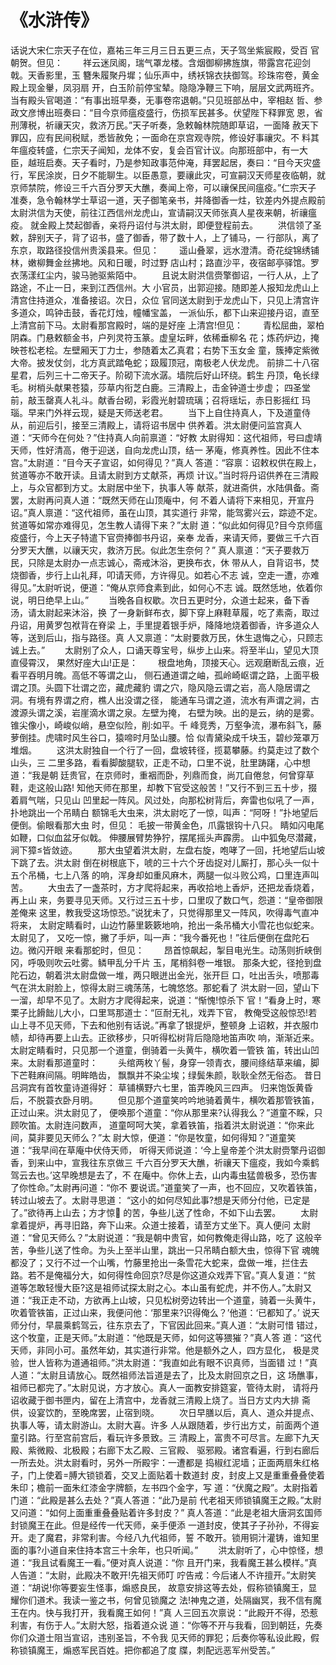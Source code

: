 # 《水浒传》

话说大宋仁宗天子在位，嘉祐三年三月三日五更三点，天子驾坐紫宸殿，受百
官朝贺。但见：
　　祥云迷凤阁，瑞气罩龙楼。含烟御柳拂旌旗，带露宫花迎剑戟。天香影里，玉
簪朱履聚丹墀；仙乐声中，绣袄锦衣扶御驾。珍珠帘卷，黄金殿上现金轝，凤羽扇
开，白玉阶前停宝辇。隐隐净鞭三下响，层层文武两班齐。
    当有殿头官喝道：“有事出班早奏，无事卷帘退朝。”只见班部丛中，宰相赵
哲、参政文彦博出班奏曰：“目今京师瘟疫盛行，伤损军民甚多。伏望陛下释罪宽
恩，省刑薄税，祈禳天灾，救济万民。”天子听奏，急敕翰林院随即草诏，一面降
赦天下罪囚，应有民间税赋，悉皆赦免；一面命在京宫观寺院，修设好事禳灾。不
料其年瘟疫转盛，仁宗天子闻知，龙体不安，复会百官计议。向那班部中，有一大
臣，越班启奏。天子看时，乃是参知政事范仲淹，拜罢起居，奏曰：“目今天灾盛
行，军民涂炭，日夕不能聊生。以臣愚意，要禳此灾，可宣嗣汉天师星夜临朝，就
京师禁院，修设三千六百分罗天大醮，奏闻上帝，可以禳保民间瘟疫。”仁宗天子
准奏，急令翰林学士草诏一道，天子御笔亲书，并降御香一炷，钦差内外提点殿前
太尉洪信为天使，前往江西信州龙虎山，宣请嗣汉天师张真人星夜来朝，祈禳瘟疫。
就金殿上焚起御香，亲将丹诏付与洪太尉，即便登程前去。
　　洪信领了圣敕，辞别天子，背了诏书，盛了御香，带了数十人，上了铺马，一
行部队，离了东京，取路径投信州贵溪县来。但见：
　　遥山叠翠，远水澄清。奇花绽锦绣铺林，嫩柳舞金丝拂地。风和日暖，时过野
店山村；路直沙平，夜宿邮亭驿馆。罗衣荡漾红尘内，骏马驰驱紫陌中。
　　且说太尉洪信赍擎御诏，一行人从，上了路途，不止一日，来到江西信州。大
小官员，出郭迎接。随即差人报知龙虎山上清宫住持道众，准备接诏。次日，众位
官同送太尉到于龙虎山下，只见上清宫许多道众，鸣钟击鼓，香花灯烛，幢幡宝盖，
一派仙乐，都下山来迎接丹诏，直至上清宫前下马。太尉看那宫殿时，端的是好座
上清宫!但见：
　　青松屈曲，翠柏阴森。门悬敕额金书，户列灵符玉篆。虚皇坛畔，依稀垂柳名
花；炼药炉边，掩映苍松老桧。左壁厢天丁力士，参随着太乙真君；右势下玉女金
童，簇捧定紫微大帝。披发仗剑，北方真武踏龟蛇；趿履顶冠，南极老人伏龙虎。
前排二十八宿星君，后列三十二帝天子。阶砌下流水潺。墙院后好山环绕。鹤生
丹顶，龟长绿毛。树梢头献果苍猿，莎草内衔芝白鹿。三清殿上，击金钟道士步虚；
四圣堂前，敲玉罄真人礼斗。献香台砌，彩霞光射碧琉璃；召将瑶坛，赤日影摇红
玛瑙。早来门外祥云现，疑是天师送老君。
　　当下上自住持真人，下及道童侍从，前迎后引，接至三清殿上，请将诏书居中
供养着。洪太尉便问监宫真人道：“天师今在何处？”住持真人向前禀道：“好教
太尉得知：这代祖师，号曰虚靖天师，性好清高，倦于迎送，自向龙虎山顶，结一
茅庵，修真养性。因此不住本宫。”太尉道：“目今天子宣诏，如何得见？”真人
答道：“容禀：诏敕权供在殿上，贫道等亦不敢开读。且请太尉到方丈献茶，再烦
计议。”当时将丹诏供养在三清殿上，与众官都到方丈。太尉居中坐下，执事人等
献茶，就进斋供，水陆俱备。斋罢，太尉再问真人道：“既然天师在山顶庵中，何
不着人请将下来相见，开宣丹诏。”真人禀道：“这代祖师，虽在山顶，其实道行
非常，能驾雾兴云，踪迹不定。贫道等如常亦难得见，怎生教人请得下来？”太尉
道：“似此如何得见?目今京师瘟疫盛行，今上天子特遣下官赍捧御书丹诏，亲奉
龙香，来请天师，要做三千六百分罗天大醮，以禳天灾，救济万民。似此怎生奈何？”
真人禀道：“天子要救万民，只除是太尉办一点志诚心，斋戒沐浴，更换布衣，休
带从人，自背诏书，焚烧御香，步行上山礼拜，叩请天师，方许得见。如若心不志
诚，空走一遭，亦难得见。”太尉听说，便道：“俺从京师食素到此，如何心不志
诚。既然恁地，依着你说，明日绝早上山。”
　　当晚各自权歇。次日五更时分，众道士起来，备下香汤，请太尉起来沐浴，换
了一身新鲜布衣，脚下穿上麻鞋草履，吃了素斋，取过丹诏，用黄罗包袱背在脊梁
上，手里提着银手炉，降降地烧着御香，许多道众人等，送到后山，指与路径。真
人又禀道：“太尉要救万民，休生退悔之心，只顾志诚上去。”
　　太尉别了众人，口诵天尊宝号，纵步上山来。将至半山，望见大顶直侵霄汉，
果然好座大山!正是：
　　根盘地角，顶接天心。远观磨断乱云痕，近看平吞明月魄。高低不等谓之山，
侧石通道谓之岫，孤岭崎岖谓之路，上面平极谓之顶。头圆下壮谓之峦，藏虎藏豹
谓之穴，隐风隐云谓之岩，高人隐居谓之洞。有境有界谓之府，樵人出没谓之径，
能通车马谓之道，流水有声谓之涧，古渡源头谓之溪，岩崖滴水谓之泉。左壁为掩，
右壁为映。出的是云，纳的是雾。锥尖像小，崎峻似峭，悬空似险，削如平。千
峰竞秀，万壑争流，瀑布斜飞，藤萝倒挂。虎啸时风生谷口，猿啼时月坠山腰。恰
似青黛染成千块玉，碧纱笼罩万堆烟。
　　这洪太尉独自一个行了一回，盘坡转径，揽葛攀藤。约莫走过了数个山头，三
二里多路，看看脚酸腿软，正走不动，口里不说，肚里踌躇，心中想道：“我是朝
廷贵官，在京师时，重裀而卧，列鼎而食，尚兀自倦怠，何曾穿草鞋，走这般山路!
知他天师在那里，却教下官受这般苦！”又行不到三五十步，掇着肩气喘，只见山
凹里起一阵风。风过处，向那松树背后，奔雷也似吼了一声，扑地跳出一个吊睛白
额锦毛大虫来，洪太尉吃了一惊，叫声：“阿呀！”扑地望后便倒。偷眼看那大虫
时，但见：
毛披一带黄金色，爪露银钩十八只。
睛如闪电尾如鞭，口似血盆牙似戟。
伸腰展臂势狰狞，摆尾摇头声霹雳。
山中狐兔尽潜藏，涧下獐皆敛迹。
　　那大虫望着洪太尉，左盘右旋，咆哮了一回，托地望后山坡下跳了去。洪太尉
倒在树根底下，唬的三十六个牙齿捉对儿厮打，那心头一似十五个吊桶，七上八落
的响，浑身却如重风麻木，两腿一似斗败公鸡，口里连声叫苦。
　　大虫去了一盏茶时，方才爬将起来，再收拾地上香炉，还把龙香烧着，再上山
来，务要寻见天师。又行过三五十步，口里叹了数口气，怨道：“皇帝御限差俺来
这里，教我受这场惊恐。”说犹未了，只觉得那里又一阵风，吹得毒气直冲将来，
太尉定睛看时，山边竹藤里簌簌地响，抢出一条吊桶大小雪花也似蛇来。太尉见了，
又吃一惊，撇了手炉，叫一声：“我今番死也！”往后便倒在盘陀石边。微闪开眼
来看那蛇时，但见：
　　昂首惊飙起，掣目电光生。动荡则折峡倒冈，呼吸则吹云吐雾。鳞甲乱分千片
玉，尾梢斜卷一堆银。
    那条大蛇，径抢到盘陀石边，朝着洪太尉盘做一堆，两只眼迸出金光，张开巨
口，吐出舌头，喷那毒气在洪太尉脸上，惊得太尉三魂荡荡，七魄悠悠。那蛇看了
洪太尉一回，望山下一溜，却早不见了。太尉方才爬得起来，说道：“惭愧!惊杀下
官！”看身上时，寒栗子比餶飿儿大小，口里骂那道士：“叵耐无礼，戏弄下官，
教俺受这般惊恐!若山上寻不见天师，下去和他别有话说。”再拿了银提炉，整顿身
上诏敕，并衣服巾帻，却待再要上山去。正欲移步，只听得松树背后隐隐地笛声吹
响，渐渐近来。太尉定睛看时，只见那一个道童，倒骑着一头黄牛，横吹着一管铁
笛，转出山凹来。太尉看那道童时：
　　头绾两枚丫髻，身穿一领青衣，腰间绦结草来编，脚下芒鞋麻间隔。明眸皓齿，
飘飘并不染尘埃；绿鬓朱颜，耿耿全然无俗态。
昔日吕洞宾有首牧童诗道得好：
草铺横野六七里，笛弄晚风三四声。
归来饱饭黄昏后，不脱蓑衣卧月明。
　　但见那个道童笑吟吟地骑着黄牛，横吹着那管铁笛，正过山来。洪太尉见了，
便唤那个道童：“你从那里来?认得我么？”道童不睬，只顾吹笛。太尉连问数声，
道童呵呵大笑，拿着铁笛，指着洪太尉说道：“你来此间，莫非要见天师么？”太
尉大惊，便道：“你是牧童，如何得知？”道童笑道：“我早间在草庵中伏侍天师，
听得天师说道：‘今上皇帝差个洪太尉赍擎丹诏御香，到来山中，宣我往东京做三
千六百分罗天大醮，祈禳天下瘟疫，我如今乘鹤驾云去也。’这早晚想是去了，不
在庵中。你休上去，山内毒虫猛兽极多，恐伤害了你性命。”太尉再问道：“你不
要说谎。”道童笑了一声，也不回应，又吹着铁笛，转过山坡去了。太尉寻思道：
“这小的如何尽知此事?想是天师分付他，已定是了。”欲待再上山去；方才惊
的苦，争些儿送了性命，不如下山去罢。
　　太尉拿着提炉，再寻旧路，奔下山来。众道士接着，请至方丈坐下。真人便问
太尉道：“曾见天师么？”太尉说道：“我是朝中贵官，如何教俺走得山路，吃了
这般辛苦，争些儿送了性命。为头上至半山里，跳出一只吊睛白额大虫，惊得下官
魂魄都没了；又行不过一个山嘴，竹藤里抢出一条雪花大蛇来，盘做一堆，拦住去
路。若不是俺福分大，如何得性命回京?尽是你这道众戏弄下官。”真人复道：“贫
道等怎敢轻慢大臣?这是祖师试探太尉之心。本山虽有蛇虎，并不伤人。”太尉又
道：“我正走不动，方欲再上山坡，只见松树旁边转出一个道童，骑着一头黄牛，
吹着管铁笛，正过山来，我便问他：‘那里来?识得俺么？’他道：‘已都知了。’
说天师分付，早晨乘鹤驾云，往东京去了，下官因此回来。”真人道：“太尉可惜
错过，这个牧童，正是天师。”太尉道：“他既是天师，如何这等猥獕？”真人答
道：“这代天师，非同小可。虽然年幼，其实道行非常。他是额外之人，四方显化，
极是灵验，世人皆称为道通祖师。”洪太尉道：“我直如此有眼不识真师，当面错
过！”真人道：“太尉且请放心。既然祖师法旨道是去了，比及太尉回京之日，这
场醮事，祖师已都完了。”太尉见说，方才放心。真人一面教安排筵宴，管待太尉，
请将丹诏收藏于御书匣内，留在上清宫中，龙香就三清殿上烧了。当日方丈内大排
斋供，设宴饮酌，至晚席罢，止宿到晓。
　　次日早膳以后，真人、道众并提点、执事人等，请太尉游山。太尉大喜。许多
人从跟随着，步行出方丈，前面两个道童引路。行至宫前宫后，看玩许多景致。三
清殿上，富贵不可尽言。左廊下九天殿、紫微殿、北极殿；右廊下太乙殿、三官殿、
驱邪殿。诸宫看遍，行到右廊后一所去处。洪太尉看时，另外一所殿宇：一遭都是
捣椒红泥墙；正面两扇朱红格子，门上使着膊大锁锁着，交叉上面贴着十数道封
皮，封皮上又是重重叠叠使着朱印；檐前一面朱红漆金字牌额，左书四个金字，写
道：“伏魔之殿”。太尉指着门道：“此殿是甚么去处？”真人答道：“此乃是前
代老祖天师锁镇魔王之殿。”太尉又问道：“如何上面重重叠叠贴着许多封皮？”
真人答道：“此是老祖大唐洞玄国师封锁魔王在此。但是经传一代天师，亲手便添
一道封皮，使其子子孙孙，不得妄开。走了魔君，非常利害。今经八九代祖师，誓
不敢开。锁用铜汁灌铸，谁知里面的事?小道自来住持本宫三十余年，也只听闻。”
　　洪太尉听了，心中惊怪，想道：“我且试看魔王一看。”便对真人说道：“你
且开门来，我看魔王甚么模样。”真人告道：“太尉，此殿决不敢开!先祖天师叮
咛告戒：今后诸人不许擅开。”太尉笑道：“胡说!你等要妄生怪事，煽惑良民，
故意安排这等去处，假称锁镇魔王，显耀你们道术。我读一鉴之书，何曾见锁魔之
法!神鬼之道，处隔幽冥，我不信有魔王在内。快与我打开，我看魔王如何！”真
人三回五次禀说：“此殿开不得，恐惹利害，有伤于人。”太尉大怒，指着道众说
道：“你等不开与我看，回到朝廷，先奏你们众道士阻当宣诏，违别圣旨，不令我
见天师的罪犯；后奏你等私设此殿，假称锁镇魔王，煽惑军民百姓。把你都追了度
牒，刺配远恶军州受苦。”